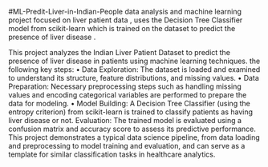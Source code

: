 #ML-Predit-Liver-in-Indian-People
data analysis and machine learning project focused on liver patient data ,
uses the Decision Tree Classifier model from scikit-learn which is trained on the dataset to predict the presence of liver disease .


This project analyzes the Indian Liver Patient Dataset to predict the presence of liver disease in patients using machine learning techniques. the following key steps:
•	Data Exploration: The dataset is loaded and examined to understand its structure, feature distributions, and missing values.
•	Data Preparation: Necessary preprocessing steps such as handling missing values and encoding categorical variables are performed to prepare the data for modeling.
•	Model Building: A Decision Tree Classifier (using the entropy criterion) from scikit-learn is trained to classify patients as having liver disease or not. Evaluation: The trained model is evaluated using a confusion matrix and accuracy score to assess its predictive performance. This project demonstrates a typical data science pipeline, from data loading and preprocessing to model training and evaluation, and can serve as a template for similar classification tasks in healthcare analytics.

